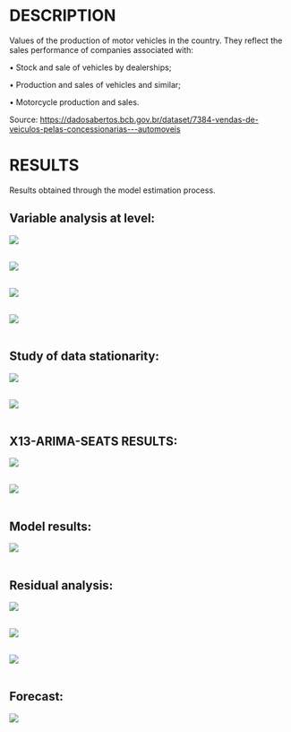 # **DESCRIPTION**
Values of the production of motor vehicles in the country. They reflect the sales performance of companies associated with:

• Stock and sale of vehicles by dealerships;

• Production and sales of vehicles and similar;

• Motorcycle production and sales.

Source: https://dadosabertos.bcb.gov.br/dataset/7384-vendas-de-veiculos-pelas-concessionarias---automoveis

# **RESULTS**
Results obtained through the model estimation process.

## Variable analysis at level:
<img src="4_results/1_ts_car_production.jpg"> <br /> <br />


<img src="4_results/2_fac_facp_car_production.jpg"> <br /> <br />


<img src="4_results/3_periodogram_car_production.jpg"> <br /> <br />


<img src="4_results/4_level_descriptive_statistics_.jpg"> <br /> <br />


## Study of data stationarity:
<img src="4_results/5_adf_test_level.jpg"> <br /> <br />


<img src="4_results/6_adf_diff_result.jpg"> <br /> <br />


## X13-ARIMA-SEATS RESULTS:
<img src="4_results/7_x13_results_car_production.jpg"> <br /> <br />


<img src="4_results/8_x13_seasonal_adjustment_car_production.jpg"> <br /> <br />


## Model results:
<img src="4_results/9_model_summary.jpg"> <br /> <br />


## Residual analysis:
<img src="4_results/10_residuals (acf and pacf) - car_production.jpg"> <br /> <br />


<img src="4_results/11_residuals (frequency distribution) - car_production.jpg"> <br /> <br />


<img src="4_results/12_residuals (time serie) - car_production.jpg"> <br /> <br />


## Forecast:
<img src="4_results/13_effective_fitted - car_production.jpg"> <br /> <br />
